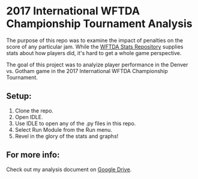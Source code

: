 # 2017 International WFTDA Championship Tournament Analysis

The purpose of this repo was to examine the impact of penalties on the score of any particular jam. While the [WFTDA Stats Repository](https://stats-repo.wftda.com/bout.jsp?boutId=1455) supplies stats about how players did, it's hard to get a whole game perspective.

The goal of this project was to analyize player performance in the Denver vs. Gotham game in the 2017 International WFTDA Championship Tournament.

## Setup:

1. Clone the repo.
1. Open IDLE.
1. Use IDLE to open any of the .py files in this repo.
1. Select Run Module from the Run menu.
1. Revel in the glory of the stats and graphs!

## For more info:

Check out my analysis document on [Google Drive](https://docs.google.com/document/d/1PFf_SXQRIRAgrHwT24Ia63X_MQjta6kGZHc2KEKdLOk/edit?usp=sharing).
